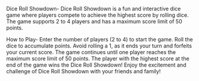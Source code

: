 Dice Roll Showdown-
Dice Roll Showdown is a fun and interactive dice game where players compete to achieve the highest score by rolling dice. The game supports 2 to 4 players and has a maximum score limit of 50 points.

How to Play-
Enter the number of players (2 to 4) to start the game.
Roll the dice to accumulate points.
Avoid rolling a 1, as it ends your turn and forfeits your current score.
The game continues until one player reaches the maximum score limit of 50 points.
The player with the highest score at the end of the game wins the Dice Roll Showdown!
Enjoy the excitement and challenge of Dice Roll Showdown with your friends and family!

